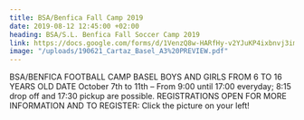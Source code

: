 ```yaml
---
title: BSA/Benfica Fall Camp 2019
date: 2019-08-12 12:45:00 +02:00
heading: BSA/S.L. Benfica Fall Soccer Camp 2019
link: https://docs.google.com/forms/d/1VenzQ8w-HARfHy-v2YJuKP4ixbnvj3imakx2-GdQl8k/edit
image: "/uploads/190621_Cartaz_Basel_A3%20PREVIEW.pdf"
---
```


BSA/BENFICA FOOTBALL CAMP
BASEL
BOYS AND GIRLS FROM 6 TO 16 YEARS OLD
DATE
October 7th to 11th – From 9:00 until 17:00 everyday; 8:15 drop off and 17:30 pickup are possible.
REGISTRATIONS OPEN
FOR MORE INFORMATION AND TO REGISTER:
Click the picture on your left!